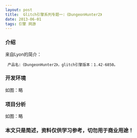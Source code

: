 ```yaml
---
layout: post
title:  Glitch引擎系列专题一:《DungeonHunter2》
date: 2013-06-01
tags: 引擎 网游
---
```



### 介绍


来自Lyon的简介：

	 产品名:《DungeonHunter2》，glitch引擎版本：1.42-6850。




### 开发环境

如图：略

### 项目分析

如图：略



### 本文只是简述，资料仅供学习参考，切勿用于商业用途！